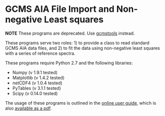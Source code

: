 # GCMS AIA File Import and Non-negative Least squares

**NOTE** These programs are deprecated. Use
[gcmstools](https://github.com/rnelsonchem/gcmstools) instead.

These programs serve two roles: 1) to provide a class to read standard GCMS
AIA data files, and 2) to fit the data using non-negative least squares with a
series of reference spectra. 

These programs require Python 2.7 and the following libraries: 
* Numpy (v 1.9.1 tested)
* Matplotlib (v 1.4.2 tested)
* netCDF4 (v 1.0.4 tested)
* PyTables (v 3.1.1 tested)
* Scipy (v 0.14.0 tested) 

The usage of these programs is outlined in the [online user
guide](http://rnelsonchem.github.io/gcms_nnls/), which is also [available
as a
pdf](https://github.com/rnelsonchem/gcms_nnls/blob/master/gcmstools.pdf?raw=true).

